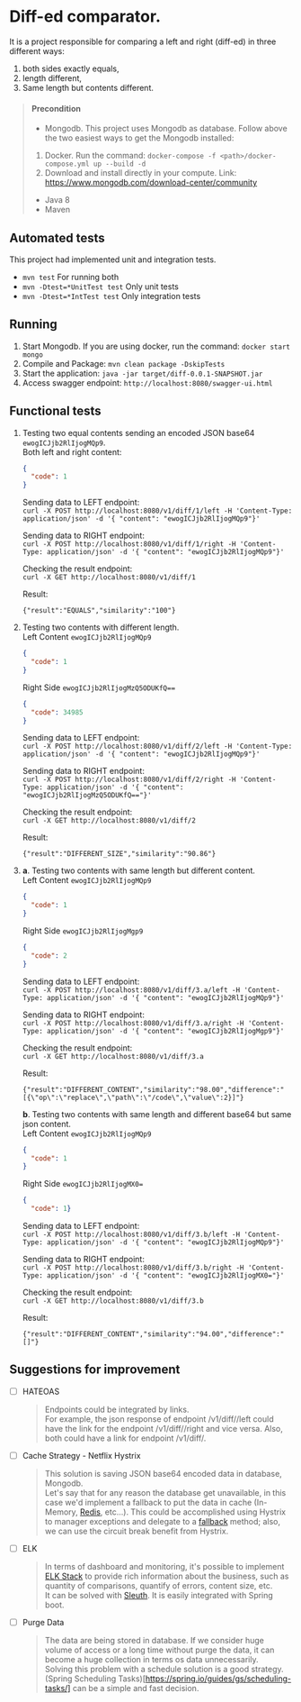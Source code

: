 # Diff-ed comparator.

It is a project responsible for comparing a left and right (diff-ed) in three different ways:  
1. both sides exactly equals, 
2. length different, 
3. Same length but contents different.

> #### Precondition <br>
> - Mongodb. This project uses Mongodb as database. Follow above the two easiest ways to get the Mongodb installed:
>  1. Docker. Run the command: ```docker-compose -f <path>/docker-compose.yml up --build -d```
>  2. Download and install directly in your compute. Link: https://www.mongodb.com/download-center/community
>
> - Java 8
> - Maven 


## Automated tests

This project had implemented unit and integration tests. 

- ```mvn test``` For running both
- ```mvn -Dtest=*UnitTest test``` Only unit tests
- ```mvn -Dtest=*IntTest test``` Only integration tests  

## Running
1. Start Mongodb. If you are using docker, run the command: ```docker start mongo```
2. Compile and Package: ```mvn clean package -DskipTests``` 
3. Start the application: ```java -jar target/diff-0.0.1-SNAPSHOT.jar```
4. Access swagger endpoint: ```http://localhost:8080/swagger-ui.html```

## Functional tests
1. Testing two equal contents sending an encoded JSON base64 ```ewogICJjb2RlIjogMQp9```. <br>
    Both left and right content:
    ```json
    {
      "code": 1
    }
    ```

    Sending data to LEFT endpoint: <br>
    ```curl -X POST http://localhost:8080/v1/diff/1/left -H 'Content-Type: application/json' -d '{ "content": "ewogICJjb2RlIjogMQp9"}'```
    
    Sending data to RIGHT endpoint: <br>
    ```curl -X POST http://localhost:8080/v1/diff/1/right -H 'Content-Type: application/json' -d '{ "content": "ewogICJjb2RlIjogMQp9"}'```
    
    Checking the result endpoint: <br>
    ```curl -X GET http://localhost:8080/v1/diff/1```
    
    Result: 
    ```
    {"result":"EQUALS","similarity":"100"}
    ```
2. Testing two contents with different length. <br>
    Left Content ```ewogICJjb2RlIjogMQp9```
    ```json
    {
      "code": 1
    }
    ```
    
    Right Side ```ewogICJjb2RlIjogMzQ5ODUKfQ==```
    ```json
    {
      "code": 34985
    }
    ```
    
    Sending data to LEFT endpoint: <br>
    ```curl -X POST http://localhost:8080/v1/diff/2/left -H 'Content-Type: application/json' -d '{ "content": "ewogICJjb2RlIjogMQp9"}'```
    
    Sending data to RIGHT endpoint: <br>
    ```curl -X POST http://localhost:8080/v1/diff/2/right -H 'Content-Type: application/json' -d '{ "content": "ewogICJjb2RlIjogMzQ5ODUKfQ=="}'```
    
    Checking the result endpoint: <br>
    ```curl -X GET http://localhost:8080/v1/diff/2```
    
    Result: 
    ```
    {"result":"DIFFERENT_SIZE","similarity":"90.86"}
    ```
    
3. 
    **a**. Testing two contents with same length but different content. <br>
    Left Content ```ewogICJjb2RlIjogMQp9```
    ```json
    {
      "code": 1
    }
    ```
    
    Right Side ```ewogICJjb2RlIjogMgp9```
    ```json
    {
      "code": 2
    }
    ```
    
    Sending data to LEFT endpoint: <br>
    ```curl -X POST http://localhost:8080/v1/diff/3.a/left -H 'Content-Type: application/json' -d '{ "content": "ewogICJjb2RlIjogMQp9"}'```
    
    Sending data to RIGHT endpoint: <br>
    ```curl -X POST http://localhost:8080/v1/diff/3.a/right -H 'Content-Type: application/json' -d '{ "content": "ewogICJjb2RlIjogMgp9"}'```
    
    Checking the result endpoint: <br>
    ```curl -X GET http://localhost:8080/v1/diff/3.a```
    
    Result: 
    ```
    {"result":"DIFFERENT_CONTENT","similarity":"98.00","difference":"[{\"op\":\"replace\",\"path\":\"/code\",\"value\":2}]"}
    ```
    
    **b**. Testing two contents with same length and different base64 but same json content. <br>
    Left Content ```ewogICJjb2RlIjogMQp9``` 
    ```json
    {
      "code": 1
    }
    ```
    
    Right Side ```ewogICJjb2RlIjogMX0=```
    ```json
    {
      "code": 1}
    ```
    
    Sending data to LEFT endpoint: <br>
    ```curl -X POST http://localhost:8080/v1/diff/3.b/left -H 'Content-Type: application/json' -d '{ "content": "ewogICJjb2RlIjogMQp9"}'```
    
    Sending data to RIGHT endpoint: <br>
    ```curl -X POST http://localhost:8080/v1/diff/3.b/right -H 'Content-Type: application/json' -d '{ "content": "ewogICJjb2RlIjogMX0="}'```
    
    Checking the result endpoint: <br>
    ```curl -X GET http://localhost:8080/v1/diff/3.b```
    
    Result: 
    ```
    {"result":"DIFFERENT_CONTENT","similarity":"94.00","difference":"[]"}
    ```

## Suggestions for improvement
- [ ] HATEOAS
  > Endpoints could be integrated by links. <br>
  For example, the json response of endpoint /v1/diff/<ID>/left could have the link for the endpoint /v1/diff/<ID>/right and vice versa. Also, both could have a link for endpoint <host>/v1/diff/<ID>.
  
- [ ] Cache Strategy -  Netflix Hystrix
  > This solution is saving JSON base64 encoded data in database, Mongodb. <br>
  Let's say that for any reason the database get unavailable, in this case we'd implement a fallback to put the data in cache (In-Memory, [Redis](https://redis.io/), etc...). This could be accomplished using Hystrix to manager exceptions and delegate to a [fallback](https://github.com/Netflix/Hystrix/wiki/How-To-Use#Fallback) method; also, we can use the circuit break benefit from Hystrix.     
- [ ] ELK
  > In terms of dashboard and monitoring, it's possible to implement [ELK Stack](https://www.elastic.co/what-is/elk-stack) to provide rich information about the business, such as quantity of comparisons, quantify of errors, content size, etc. <br>
  It can be solved with [Sleuth](https://spring.io/projects/spring-cloud-sleuth). It is easily integrated with Spring boot.   
- [ ] Purge Data
  > The data are being stored in database. If we consider huge volume of access or a long time without purge the data, it can become a huge collection in terms os data unnecessarily. <br>
  Solving this problem with a schedule solution is a good strategy. (Spring Scheduling Tasks)[https://spring.io/guides/gs/scheduling-tasks/] can be a simple and fast decision. 